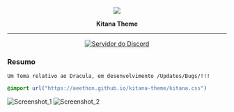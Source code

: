 <p align="center">
    <img src="https://avatars3.githubusercontent.com/u/66197267?s=60&v=4">
    <p align="center"><b>Kitana Theme</b><p>
</p>

<hr>
<p align="center">
<a alt="Servidor do Discord">
    <a href="https://discord.gg/s5y9A4Y"><img src="https://discordapp.com/api/guilds/330547455273992202/embed.png" alt="Servidor do Discord" /></a>
</a>
</p>

### Resumo

```
Um Tema relativo ao Dracula, em desenvolvimento /Updates/Bugs/!!!
```
```css
@import url("https://aeethon.github.io/kitana-theme/kitana.css")
```

![Screenshot_1](https://cdn.discordapp.com/attachments/712090790016450682/751934116148019240/unknown.png)
![Screenshot_2](https://cdn.discordapp.com/attachments/712090790016450682/751934180983701574/unknown.png)

